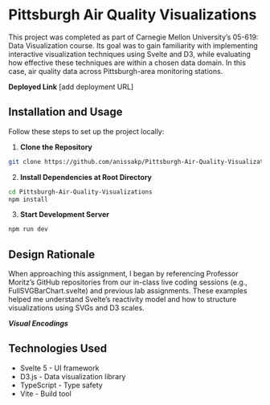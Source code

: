 # Pittsburgh Air Quality Visualizations

This project was completed as part of Carnegie Mellon University’s 05-619: Data Visualization course. Its goal was to gain familiarity with implementing interactive visualization techniques using Svelte and D3, while evaluating how effective these techniques are within a chosen data domain. In this case, air quality data across Pittsburgh-area monitoring stations.

**Deployed Link**
[add deployment URL]

## Installation and Usage
Follow these steps to set up the project locally:

1. **Clone the Repository**
```bash
git clone https://github.com/anissakp/Pittsburgh-Air-Quality-Visualizations.git
```

2. **Install Dependencies at Root Directory**
```bash
cd Pittsburgh-Air-Quality-Visualizations
npm install
```

3. **Start Development Server**
```bash
npm run dev
```

## Design Rationale
When approaching this assignment, I began by referencing Professor Moritz’s GitHub repositories from our in-class live coding sessions (e.g., FullSVGBarChart.svelte) and previous lab assignments. These examples helped me understand Svelte’s reactivity model and how to structure visualizations using SVGs and D3 scales.

***Visual Encodings***



## Technologies Used
- Svelte 5 - UI framework
- D3.js - Data visualization library
- TypeScript - Type safety
- Vite - Build tool
